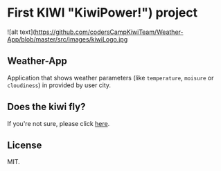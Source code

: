 # First KIWI "KiwiPower!") project
![alt text](https://github.com/codersCampKiwiTeam/Weather-App/blob/master/src/images/kiwiLogo.jpg                  

## Weather-App
Application that shows weather parameters (like `temperature`, `moisure` or `cloudiness`) in provided by user city.

## Does the kiwi fly?
If you're not sure, please click [here](https://www.youtube.com/watch?v=go52mHlKDEo "Does the kiwi fly?").

## License
MIT.